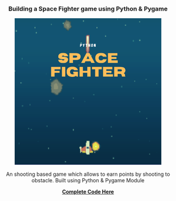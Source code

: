 <center>
<h3>Building a Space Fighter game using Python & Pygame</h3>
<img src="https://github.com/darksoulz0967/spacefighter/blob/main/SPACE%20SHOOTER%20game%20(1).png?raw=true" alt="Gspace" width="400" height="400">
<p>An shooting based game which allows to earn points by shooting to obstacle. Built using Python & Pygame Module </p>
  <a href="https://thecodezine.com/easy-learn-python-space-shooter-game-building-using-pygame/"><b>Complete Code Here</b></a>
</center>
